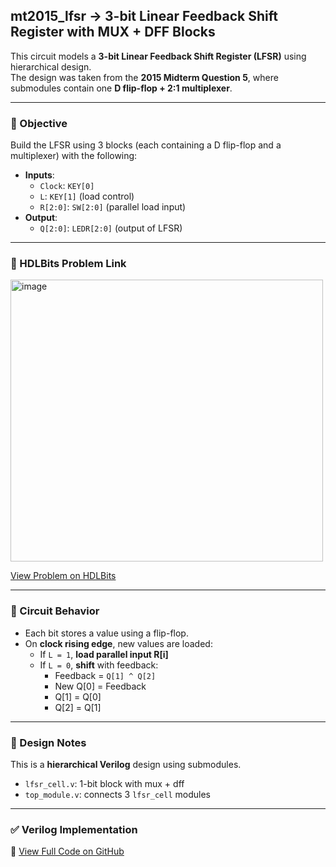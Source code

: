 ## mt2015_lfsr → 3-bit Linear Feedback Shift Register with MUX + DFF Blocks

This circuit models a **3-bit Linear Feedback Shift Register (LFSR)** using hierarchical design.  
The design was taken from the **2015 Midterm Question 5**, where submodules contain one **D flip-flop + 2:1 multiplexer**.

---

### 🎯 Objective

Build the LFSR using 3 blocks (each containing a D flip-flop and a multiplexer) with the following:

- **Inputs**:
  - `Clock`: `KEY[0]`
  - `L`: `KEY[1]` (load control)
  - `R[2:0]`: `SW[2:0]` (parallel load input)
- **Output**:
  - `Q[2:0]`: `LEDR[2:0]` (output of LFSR)

---

### 🔗 HDLBits Problem Link

<img width="500" height="451" alt="image" src="https://github.com/user-attachments/assets/02e6c02a-91f2-4999-a98c-1447d1a59a0a" />

[View Problem on HDLBits](https://hdlbits.01xz.net/wiki/Mt2015_lfsr)

---

### 📘 Circuit Behavior

- Each bit stores a value using a flip-flop.
- On **clock rising edge**, new values are loaded:
  - If `L = 1`, **load parallel input R[i]**
  - If `L = 0`, **shift** with feedback:
    - Feedback = `Q[1] ^ Q[2]`
    - New Q[0] = Feedback
    - Q[1] = Q[0]
    - Q[2] = Q[1]

---

### 🔧 Design Notes

This is a **hierarchical Verilog** design using submodules.

- `lfsr_cell.v`: 1-bit block with mux + dff
- `top_module.v`: connects 3 `lfsr_cell` modules

---

### ✅ Verilog Implementation

📄 [View Full Code on GitHub](https://github.com/EswarAdithya011/HDLBits/blob/main/Problem%20Sets/7.%20Sequential%20Logic/mt2015_lfsr.v)
